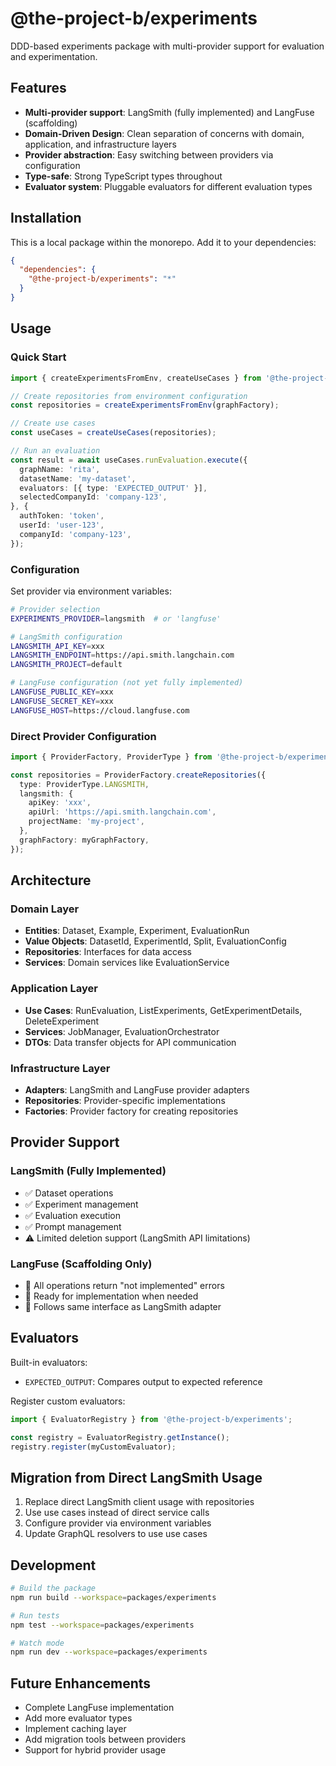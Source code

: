# @the-project-b/experiments

DDD-based experiments package with multi-provider support for evaluation and experimentation.

## Features

- **Multi-provider support**: LangSmith (fully implemented) and LangFuse (scaffolding)
- **Domain-Driven Design**: Clean separation of concerns with domain, application, and infrastructure layers
- **Provider abstraction**: Easy switching between providers via configuration
- **Type-safe**: Strong TypeScript types throughout
- **Evaluator system**: Pluggable evaluators for different evaluation types

## Installation

This is a local package within the monorepo. Add it to your dependencies:

```json
{
  "dependencies": {
    "@the-project-b/experiments": "*"
  }
}
```

## Usage

### Quick Start

```typescript
import { createExperimentsFromEnv, createUseCases } from '@the-project-b/experiments';

// Create repositories from environment configuration
const repositories = createExperimentsFromEnv(graphFactory);

// Create use cases
const useCases = createUseCases(repositories);

// Run an evaluation
const result = await useCases.runEvaluation.execute({
  graphName: 'rita',
  datasetName: 'my-dataset',
  evaluators: [{ type: 'EXPECTED_OUTPUT' }],
  selectedCompanyId: 'company-123',
}, {
  authToken: 'token',
  userId: 'user-123',
  companyId: 'company-123',
});
```

### Configuration

Set provider via environment variables:

```bash
# Provider selection
EXPERIMENTS_PROVIDER=langsmith  # or 'langfuse'

# LangSmith configuration
LANGSMITH_API_KEY=xxx
LANGSMITH_ENDPOINT=https://api.smith.langchain.com
LANGSMITH_PROJECT=default

# LangFuse configuration (not yet fully implemented)
LANGFUSE_PUBLIC_KEY=xxx
LANGFUSE_SECRET_KEY=xxx
LANGFUSE_HOST=https://cloud.langfuse.com
```

### Direct Provider Configuration

```typescript
import { ProviderFactory, ProviderType } from '@the-project-b/experiments';

const repositories = ProviderFactory.createRepositories({
  type: ProviderType.LANGSMITH,
  langsmith: {
    apiKey: 'xxx',
    apiUrl: 'https://api.smith.langchain.com',
    projectName: 'my-project',
  },
  graphFactory: myGraphFactory,
});
```

## Architecture

### Domain Layer
- **Entities**: Dataset, Example, Experiment, EvaluationRun
- **Value Objects**: DatasetId, ExperimentId, Split, EvaluationConfig
- **Repositories**: Interfaces for data access
- **Services**: Domain services like EvaluationService

### Application Layer
- **Use Cases**: RunEvaluation, ListExperiments, GetExperimentDetails, DeleteExperiment
- **Services**: JobManager, EvaluationOrchestrator
- **DTOs**: Data transfer objects for API communication

### Infrastructure Layer
- **Adapters**: LangSmith and LangFuse provider adapters
- **Repositories**: Provider-specific implementations
- **Factories**: Provider factory for creating repositories

## Provider Support

### LangSmith (Fully Implemented)
- ✅ Dataset operations
- ✅ Experiment management
- ✅ Evaluation execution
- ✅ Prompt management
- ⚠️  Limited deletion support (LangSmith API limitations)

### LangFuse (Scaffolding Only)
- 🚧 All operations return "not implemented" errors
- 🚧 Ready for implementation when needed
- 🚧 Follows same interface as LangSmith adapter

## Evaluators

Built-in evaluators:
- `EXPECTED_OUTPUT`: Compares output to expected reference

Register custom evaluators:

```typescript
import { EvaluatorRegistry } from '@the-project-b/experiments';

const registry = EvaluatorRegistry.getInstance();
registry.register(myCustomEvaluator);
```

## Migration from Direct LangSmith Usage

1. Replace direct LangSmith client usage with repositories
2. Use use cases instead of direct service calls
3. Configure provider via environment variables
4. Update GraphQL resolvers to use use cases

## Development

```bash
# Build the package
npm run build --workspace=packages/experiments

# Run tests
npm test --workspace=packages/experiments

# Watch mode
npm run dev --workspace=packages/experiments
```

## Future Enhancements

- Complete LangFuse implementation
- Add more evaluator types
- Implement caching layer
- Add migration tools between providers
- Support for hybrid provider usage